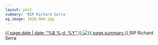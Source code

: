 ```yaml
---
layout: post
summary: 'RIP Richard Serra'
og_image: 1828-960.jpg
---
```


<p>
 <time>
  <a href="/1828">
   {{ page.date | date: "%B %-d, %Y" }}
  </a>
 </time>
 <a href="/1828">
  <img alt="{{ page.summary }}" data-taken="3/28/2024" sizes="(min-width: 700px) 50vw, calc(100vw - 2rem)" src="{{ site.assets_url }}/1828-480.jpg" srcset="{{ site.assets_url }}/1828-240.jpg 240w, {{ site.assets_url }}/1828-480.jpg 480w, {{ site.assets_url }}/1828-720.jpg 720w, {{ site.assets_url }}/1828-960.jpg 960w"/>
 </a>
 <span>
  RIP Richard Serra
 </span>
</p>
